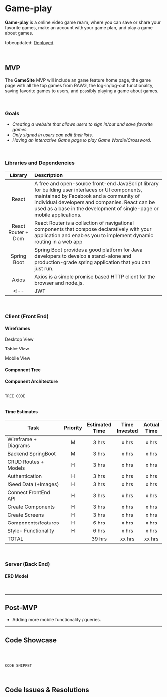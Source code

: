 # Game-play

**Game-play** is a online video game realm, where you can save or share your favorite games, make an account with your game plan, and play a game about games.

tobeupdated:
[Deployed](https://link.com)

<br>

## MVP

The **GameSite** MVP will include an game feature home page, the game page with all the top games from RAWG, the log-in/log-out functionality, saving favorite games to users, and possibly playing a game about games.

<br>

### Goals

- _Creating a website that allows users to sign in/out and save favorite games._
- _Only signed in users can edit their lists._
- _Having an interactive Game page to play Game Wordle/Crossword._
<!-- CHANGE IF NEEDED -->


<br>

### Libraries and Dependencies


|     Library      | Description                                |
| :--------------: | :----------------------------------------- |
|      React       | A free and open-source front-end JavaScript library for building user interfaces or UI components, maintained by Facebook and a community of individual developers and companies. React can be used as a base in the development of single-page or mobile applications.  |
|   React Router + Dom  | React Router is a collection of navigational components that compose declaratively with your application and enables you to implement dynamic routing in a web app |
|   Spring Boot   | Spring Boot provides a good platform for Java developers to develop a stand-alone and production-grade spring application that you can just run. |
|  Axios | Axios is a simple promise based HTTP client for the browser and node.js.  |
<!-- |  JWT | A ruby implementation of the RFC 7519 OAuth JSON Web Token (JWT) standard. | -->


<br>

### Client (Front End)

#### Wireframes

<!-- ![Desktop](https://i.imgur.com/i6RrEWb.png) -->

Desktop View

<!-- ![Tablet](https://i.imgur.com/0FQJKfS.png)  -->

Tablet View

<!-- ![Mobile](https://i.imgur.com/PqibOc8.png) -->

Mobile View

#### Component Tree

<!-- ![Component Tree Sample](https://i.imgur.com/bMVI9Xo.png) -->


#### Component Architecture



``` structure

TREE CODE


```

#### Time Estimates


| Task                 | Priority | Estimated Time | Time Invested | Actual Time |
| -------------------  | :------: | :------------: | :-----------: | :---------: |
| Wireframe + Diagrams |    M     |     3 hrs      |     x hrs     |    x hrs    |
|  Backend SpringBoot  |    M     |     3 hrs      |     x hrs     |    x hrs    |
| CRUD Routes + Models |    H     |     3 hrs      |     x hrs     |    x hrs    |
|    Authentication    |    H     |     3 hrs      |     x hrs     |    x hrs    |
| !Seed Data (+Images) |    H     |     3 hrs      |     x hrs     |    x hrs    |
| Connect FrontEnd API |    H     |     3 hrs      |     x hrs     |    x hrs    |
|   Create Components  |    H     |     3 hrs      |     x hrs     |    x hrs    |
|    Create Screens    |    H     |     3 hrs      |     x hrs     |    x hrs    |
|  Components/features |    H     |     6 hrs      |     x hrs     |    x hrs    |
| Style+ Functionality |    H     |     6 hrs      |     x hrs     |    x hrs    |
| TOTAL                |          |    39 hrs      |    xx hrs     |    xx hrs   |



<br>

### Server (Back End)

#### ERD Model

<!-- ![ERD](https://i.imgur.com/8BepqIK.png) -->
<br>

***

## Post-MVP

- Adding more mobile functionality / queries.

***

## Code Showcase

<br>

```

CODE SNIPPET



```

## Code Issues & Resolutions

<br>


